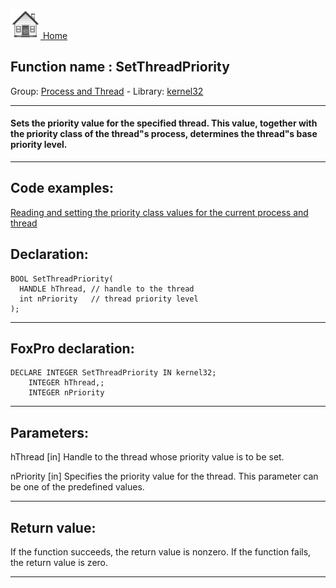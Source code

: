 [<img src="../../images/home.png"> Home ](https://github.com/VFPX/Win32API)  

## Function name : SetThreadPriority
Group: [Process and Thread](../../functions_group.md#Process_and_Thread)  -  Library: [kernel32](../../Libraries.md#kernel32)  
***  


#### Sets the priority value for the specified thread. This value, together with the priority class of the thread"s process, determines the thread"s base priority level.
***  


## Code examples:
[Reading and setting the priority class values for the current process and thread](../../samples/sample_218.md)  

## Declaration:
```foxpro  
BOOL SetThreadPriority(
  HANDLE hThread, // handle to the thread
  int nPriority   // thread priority level
);  
```  
***  


## FoxPro declaration:
```foxpro  
DECLARE INTEGER SetThreadPriority IN kernel32;
	INTEGER hThread,;
	INTEGER nPriority  
```  
***  


## Parameters:
hThread 
[in] Handle to the thread whose priority value is to be set. 

nPriority 
[in] Specifies the priority value for the thread. This parameter can be one of the predefined values.  
***  


## Return value:
If the function succeeds, the return value is nonzero. If the function fails, the return value is zero.  
***  

